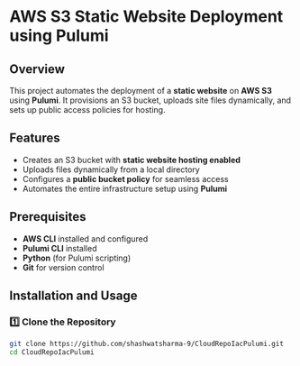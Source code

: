 # AWS S3 Static Website Deployment using Pulumi

## Overview  
This project automates the deployment of a **static website** on **AWS S3** using **Pulumi**. It provisions an S3 bucket, uploads site files dynamically, and sets up public access policies for hosting.  

## Features  
- Creates an S3 bucket with **static website hosting enabled**  
- Uploads files dynamically from a local directory  
- Configures a **public bucket policy** for seamless access  
- Automates the entire infrastructure setup using **Pulumi**  

## Prerequisites  
- **AWS CLI** installed and configured  
- **Pulumi CLI** installed  
- **Python** (for Pulumi scripting)  
- **Git** for version control  

## Installation and Usage  

### 1️⃣ Clone the Repository  
```sh
git clone https://github.com/shashwatsharma-9/CloudRepoIacPulumi.git
cd CloudRepoIacPulumi
